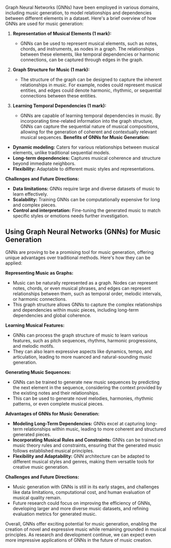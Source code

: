 Graph Neural Networks (GNNs) have been employed in various domains, including music generation, to model relationships and dependencies between different elements in a dataset. Here's a brief overview of how GNNs are used for music generation:

1. **Representation of Musical Elements (1 mark):**
   - GNNs can be used to represent musical elements, such as notes, chords, and instruments, as nodes in a graph. The relationships between these elements, like temporal dependencies or harmonic connections, can be captured through edges in the graph.

2. **Graph Structure for Music (1 mark):**
   - The structure of the graph can be designed to capture the inherent relationships in music. For example, nodes could represent musical entities, and edges could denote harmonic, rhythmic, or sequential connections between these entities.

3. **Learning Temporal Dependencies (1 mark):**
   - GNNs are capable of learning temporal dependencies in music. By incorporating time-related information into the graph structure, GNNs can capture the sequential nature of musical compositions, allowing for the generation of coherent and contextually relevant musical sequences.
**Benefits of GNNs for Music Generation:**

- **Dynamic modeling:** Caters for various relationships between musical elements, unlike traditional sequential models.
- **Long-term dependencies:** Captures musical coherence and structure beyond immediate neighbors.
- **Flexibility:** Adaptable to different music styles and representations.

**Challenges and Future Directions:**

- **Data limitations:** GNNs require large and diverse datasets of music to learn effectively.
- **Scalability:** Training GNNs can be computationally expensive for long and complex pieces.
- **Control and interpretation:** Fine-tuning the generated music to match specific styles or emotions needs further investigation.


## Using Graph Neural Networks (GNNs) for Music Generation

GNNs are proving to be a promising tool for music generation, offering unique advantages over traditional methods. Here's how they can be applied:

**Representing Music as Graphs:**

- Music can be naturally represented as a graph. Nodes can represent notes, chords, or even musical phrases, and edges can represent relationships between them, such as temporal order, melodic intervals, or harmonic connections.
- This graph structure allows GNNs to capture the complex relationships and dependencies within music pieces, including long-term dependencies and global coherence.

**Learning Musical Features:**

- GNNs can process the graph structure of music to learn various features, such as pitch sequences, rhythms, harmonic progressions, and melodic motifs.
- They can also learn expressive aspects like dynamics, tempo, and articulation, leading to more nuanced and natural-sounding music generation.

**Generating Music Sequences:**

- GNNs can be trained to generate new music sequences by predicting the next element in the sequence, considering the context provided by the existing notes and their relationships.
- This can be used to generate novel melodies, harmonies, rhythmic patterns, or even complete musical pieces.

**Advantages of GNNs for Music Generation:**

- **Modeling Long-Term Dependencies:** GNNs excel at capturing long-term relationships within music, leading to more coherent and structured generated pieces.
- **Incorporating Musical Rules and Constraints:** GNNs can be trained on music theory rules and constraints, ensuring that the generated music follows established musical principles.
- **Flexibility and Adaptability:** GNN architecture can be adapted to different musical styles and genres, making them versatile tools for creative music generation.



**Challenges and Future Directions:**

- Music generation with GNNs is still in its early stages, and challenges like data limitations, computational cost, and human evaluation of musical quality remain.
- Future research could focus on improving the efficiency of GNNs, developing larger and more diverse music datasets, and refining evaluation metrics for generated music.

Overall, GNNs offer exciting potential for music generation, enabling the creation of novel and expressive music while remaining grounded in musical principles. As research and development continue, we can expect even more impressive applications of GNNs in the future of music creation.


